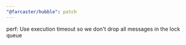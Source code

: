 ```yaml
---
"@farcaster/hubble": patch
---
```


perf: Use execution timeout so we don't drop all messages in the lock queue
